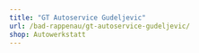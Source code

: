 ```yaml
---
title: "GT Autoservice Gudeljevic"
url: /bad-rappenau/gt-autoservice-gudeljevic/
shop: Autowerkstatt
---
```

